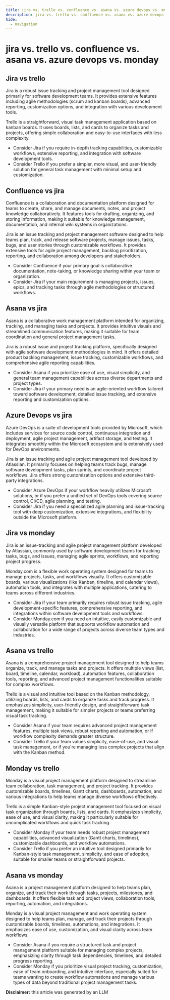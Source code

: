 ```yaml
---
title: jira vs. trello vs. confluence vs. asana vs. azure devops vs. monday
description: jira vs. trello vs. confluence vs. asana vs. azure devops vs. monday
hide:
  - navigation
---
```

# jira vs. trello vs. confluence vs. asana vs. azure devops vs. monday

## Jira vs trello

Jira is a robust issue tracking and project management tool designed primarily for software development teams. It provides extensive features including agile methodologies (scrum and kanban boards), advanced reporting, customization options, and integration with various development tools.

Trello is a straightforward, visual task management application based on kanban boards. It uses boards, lists, and cards to organize tasks and projects, offering simple collaboration and easy-to-use interfaces with less complexity.

- Consider Jira if you require in-depth tracking capabilities, customizable workflows, extensive reporting, and integration with software development tools.
- Consider Trello if you prefer a simpler, more visual, and user-friendly solution for general task management with minimal setup and customization.


## Confluence vs jira

Confluence is a collaboration and documentation platform designed for teams to create, share, and manage documents, notes, and project knowledge collaboratively. It features tools for drafting, organizing, and storing information, making it suitable for knowledge management, documentation, and internal wiki systems in organizations.

Jira is an issue tracking and project management software designed to help teams plan, track, and release software projects, manage issues, tasks, bugs, and user stories through customizable workflows. It provides extensive tools for agile project management, backlog prioritization, reporting, and collaboration among developers and stakeholders.

- Consider Confluence if your primary goal is collaborative documentation, note-taking, or knowledge sharing within your team or organization.
- Consider Jira if your main requirement is managing projects, issues, epics, and tracking tasks through agile methodologies or structured workflows.


## Asana vs jira

Asana is a collaborative work management platform intended for organizing, tracking, and managing tasks and projects. It provides intuitive visuals and streamlined communication features, making it suitable for team coordination and general project management tasks.

Jira is a robust issue and project tracking platform, specifically designed with agile software development methodologies in mind. It offers detailed product backlog management, issue tracking, customizable workflows, and comprehensive agile reporting capabilities.

- Consider Asana if you prioritize ease of use, visual simplicity, and general team management capabilities across diverse departments and project types.
- Consider Jira if your primary need is an agile-oriented workflow tailored toward software development, detailed issue tracking, and extensive reporting and customization options.


## Azure Devops vs jira

Azure DevOps is a suite of development tools provided by Microsoft, which includes services for source code control, continuous integration and deployment, agile project management, artifact storage, and testing. It integrates smoothly within the Microsoft ecosystem and is extensively used for DevOps environments.

Jira is an issue tracking and agile project management tool developed by Atlassian. It primarily focuses on helping teams track bugs, manage software development tasks, plan sprints, and coordinate project workflows. Jira offers strong customization options and extensive third-party integrations.

- Consider Azure DevOps if your workflow heavily utilizes Microsoft solutions, or if you prefer a unified set of DevOps tools covering source control, CI/CD, agile planning, and testing.
- Consider Jira if you need a specialized agile planning and issue-tracking tool with deep customization, extensive integrations, and flexibility outside the Microsoft platform.


## Jira vs monday

Jira is an issue-tracking and agile project management platform developed by Atlassian, commonly used by software development teams for tracking tasks, bugs, and issues, managing agile sprints, workflows, and reporting project progress.

Monday.com is a flexible work operating system designed for teams to manage projects, tasks, and workflows visually. It offers customizable boards, various visualizations (like Kanban, timeline, and calendar views), automation tools, and integrates with multiple applications, catering to teams across different industries.

- Consider Jira if your team primarily requires robust issue tracking, agile development-specific features, comprehensive reporting, and integrations within software development tools and workflows.
- Consider Monday.com if you need an intuitive, easily customizable and visually versatile platform that supports workflow automation and collaboration for a wide range of projects across diverse team types and industries.


## Asana vs trello

Asana is a comprehensive project management tool designed to help teams organize, track, and manage tasks and projects. It offers multiple views (list, board, timeline, calendar, workload), automation features, collaboration tools, reporting, and advanced project management functionalities suitable for complex workflows.

Trello is a visual and intuitive tool based on the Kanban methodology, utilizing boards, lists, and cards to organize tasks and track progress. It emphasizes simplicity, user-friendly design, and straightforward task management, making it suitable for simpler projects or teams preferring visual task tracking.

- Consider Asana if your team requires advanced project management features, multiple task views, robust reporting and automation, or if workflow complexity demands greater structure.
- Consider Trello if your team values simplicity, ease-of-use, and visual task management, or if you're managing less complex projects that align with the Kanban method.


## Monday vs trello

Monday is a visual project management platform designed to streamline team collaboration, task management, and project tracking. It provides customizable boards, timelines, Gantt charts, dashboards, automation, and various integrations to help teams manage diverse workflows effectively.

Trello is a simple Kanban-style project management tool focused on visual task organization through boards, lists, and cards. It emphasizes simplicity, ease of use, and visual clarity, making it particularly suitable for uncomplicated workflows and quick task tracking.

- Consider Monday if your team needs robust project management capabilities, advanced visualization (Gantt charts, timelines), customizable dashboards, and workflow automations.
- Consider Trello if you prefer an intuitive tool designed primarily for Kanban-style task management, simplicity, and ease of adoption, suitable for smaller teams or straightforward projects.


## Asana vs monday

Asana is a project management platform designed to help teams plan, organize, and track their work through tasks, projects, milestones, and dashboards. It offers flexible task and project views, collaboration tools, reporting, automation, and integrations.

Monday is a visual project management and work operating system designed to help teams plan, manage, and track their projects through customizable boards, timelines, automations, and integrations. It emphasizes ease of use, customization, and visual clarity across team workflows.

- Consider Asana if you require a structured task and project management platform suitable for managing complex projects, emphasizing clarity through task dependencies, timelines, and detailed progress reporting.
- Consider Monday if you prioritize visual project tracking, customization, ease of team onboarding, and intuitive interface, especially suited for teams wanting to create workflow automations and manage various types of data beyond traditional project management tasks.


**Disclaimer:** this article was generated by an LLM
